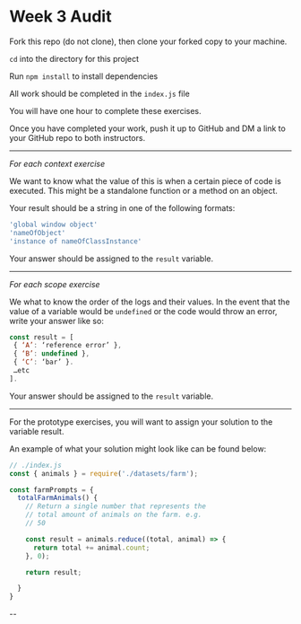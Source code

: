 # Week 3 Audit

 Fork this repo (do not clone), then clone your forked copy to your machine. 

 `cd` into the directory for this project

 Run `npm install` to install dependencies

 All work should be completed in the `index.js` file

You will have one hour to complete these exercises.  

Once you have completed your work, push it up to GitHub and DM a link to your GitHub repo to both instructors.

---

*For each context exercise*

We want to know what the value of this is when a certain piece of code is executed. This might be a standalone function or a method on an object. 

Your result should be a string in one of the following formats:

```js
'global window object'  
'nameOfObject'  
'instance of nameOfClassInstance'  
````

Your answer should be assigned to the `result` variable.

--- 

*For each scope exercise* 

We what to know the order of the logs and their values. In the event that the value of a variable would be `undefined` or the code would throw an error, write your answer like so:

```js
const result = [  
 { ‘A’: ‘reference error’ },  
 { ‘B’: undefined },  
 { ‘C’: ‘bar’ }. 
 …etc  
]. 
```

Your answer should be assigned to the `result` variable.

--- 

For the prototype exercises, you will want to assign your solution to the variable result.  

An example of what your solution might look like can be found below: 


```js
// ./index.js
const { animals } = require('./datasets/farm');

const farmPrompts = {
  totalFarmAnimals() {
    // Return a single number that represents the
    // total amount of animals on the farm. e.g.
    // 50

    const result = animals.reduce((total, animal) => {
      return total += animal.count;
    }, 0);

    return result;

  }
}
```
-- 